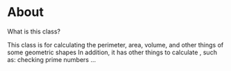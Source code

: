 # About
What is this class?

This class is for calculating the perimeter, area, volume, and other things of some geometric shapes
In addition, it has other things to calculate , such as: checking prime numbers ...
